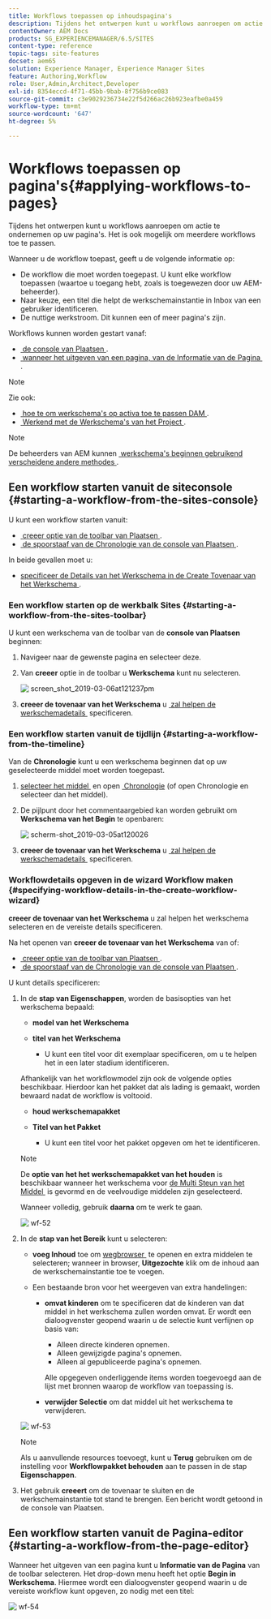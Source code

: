 ```yaml
---
title: Workflows toepassen op inhoudspagina's
description: Tijdens het ontwerpen kunt u workflows aanroepen om actie te ondernemen op uw pagina's. Het is ook mogelijk om meerdere workflows toe te passen.
contentOwner: AEM Docs
products: SG_EXPERIENCEMANAGER/6.5/SITES
content-type: reference
topic-tags: site-features
docset: aem65
solution: Experience Manager, Experience Manager Sites
feature: Authoring,Workflow
role: User,Admin,Architect,Developer
exl-id: 8354eccd-4f71-45bb-9bab-8f756b9ce083
source-git-commit: c3e9029236734e22f5d266ac26b923eafbe0a459
workflow-type: tm+mt
source-wordcount: '647'
ht-degree: 5%

---
```


# Workflows toepassen op pagina&#39;s{#applying-workflows-to-pages}

Tijdens het ontwerpen kunt u workflows aanroepen om actie te ondernemen op uw pagina&#39;s. Het is ook mogelijk om meerdere workflows toe te passen.

Wanneer u de workflow toepast, geeft u de volgende informatie op:

* De workflow die moet worden toegepast.
U kunt elke workflow toepassen (waartoe u toegang hebt, zoals is toegewezen door uw AEM-beheerder).
* Naar keuze, een titel die helpt de werkschemainstantie in Inbox van een gebruiker identificeren.
* De nuttige werkstroom. Dit kunnen een of meer pagina&#39;s zijn.

Workflows kunnen worden gestart vanaf:

* [&#x200B; de console van Plaatsen &#x200B;](#starting-a-workflow-from-the-sites-console).
* [&#x200B; wanneer het uitgeven van een pagina, van de Informatie van de Pagina &#x200B;](#starting-a-workflow-from-the-page-editor).

>[!NOTE]
>
>Zie ook:
>
>* [&#x200B; hoe te om werkschema&#39;s op activa toe te passen DAM &#x200B;](/help/assets/assets-workflow.md).
>* [&#x200B; Werkend met de Werkschema&#39;s van het Project &#x200B;](/help/sites-authoring/projects-with-workflows.md).
>

>[!NOTE]
>
>De beheerders van AEM kunnen [&#x200B; werkschema&#39;s beginnen gebruikend verscheidene andere methodes &#x200B;](/help/sites-administering/workflows-starting.md).

## Een workflow starten vanuit de siteconsole {#starting-a-workflow-from-the-sites-console}

U kunt een workflow starten vanuit:

* [&#x200B; creeer optie van de toolbar van Plaatsen &#x200B;](#starting-a-workflow-from-the-sites-toolbar).
* [&#x200B; de spoorstaaf van de Chronologie van de console van Plaatsen &#x200B;](#starting-a-workflow-from-the-timeline).

In beide gevallen moet u:

* [&#x200B; specificeer de Details van het Werkschema in de Create Tovenaar van het Werkschema &#x200B;](#specifying-workflow-details-in-the-create-workflow-wizard).

### Een workflow starten op de werkbalk Sites {#starting-a-workflow-from-the-sites-toolbar}

U kunt een werkschema van de toolbar van de **console van Plaatsen** beginnen:

1. Navigeer naar de gewenste pagina en selecteer deze.

1. Van **creeer** optie in de toolbar u **Werkschema** kunt nu selecteren.

   ![&#x200B; screen_shot_2019-03-06at121237pm &#x200B;](assets/screen_shot_2019-03-06at121237pm.png)

1. **creeer de tovenaar van het Werkschema** u [&#x200B; zal helpen de werkschemadetails &#x200B;](#specifying-workflow-details-in-the-create-workflow-wizard) specificeren.

### Een workflow starten vanuit de tijdlijn {#starting-a-workflow-from-the-timeline}

Van de **Chronologie** kunt u een werkschema beginnen dat op uw geselecteerde middel moet worden toegepast.

1. [&#x200B; selecteer het middel &#x200B;](/help/sites-authoring/basic-handling.md#viewingandselectingyourresources) en open [&#x200B; Chronologie &#x200B;](/help/sites-authoring/basic-handling.md#timeline) (of open Chronologie en selecteer dan het middel).
1. De pijlpunt door het commentaargebied kan worden gebruikt om **Werkschema van het Begin** te openbaren:

   ![&#x200B; scherm-shot_2019-03-05at120026 &#x200B;](assets/screen-shot_2019-03-05at120026.png)

1. **creeer de tovenaar van het Werkschema** u [&#x200B; zal helpen de werkschemadetails &#x200B;](#specifying-workflow-details-in-the-create-workflow-wizard) specificeren.

### Workflowdetails opgeven in de wizard Workflow maken {#specifying-workflow-details-in-the-create-workflow-wizard}

**creeer de tovenaar van het Werkschema** u zal helpen het werkschema selecteren en de vereiste details specificeren.

Na het openen van **creeer de tovenaar van het Werkschema** van of:

* [&#x200B; creeer optie van de toolbar van Plaatsen &#x200B;](#starting-a-workflow-from-the-sites-toolbar).
* [&#x200B; de spoorstaaf van de Chronologie van de console van Plaatsen &#x200B;](#starting-a-workflow-from-the-timeline).

U kunt details specificeren:

1. In de **stap van Eigenschappen**, worden de basisopties van het werkschema bepaald:

   * **model van het Werkschema**
   * **titel van het Werkschema**

      * U kunt een titel voor dit exemplaar specificeren, om u te helpen het in een later stadium identificeren.

   Afhankelijk van het workflowmodel zijn ook de volgende opties beschikbaar. Hierdoor kan het pakket dat als lading is gemaakt, worden bewaard nadat de workflow is voltooid.

   * **houd werkschemapakket**
   * **Titel van het Pakket**

      * U kunt een titel voor het pakket opgeven om het te identificeren.

   >[!NOTE]
   >
   >De **optie van het het werkschemapakket van het houden** is beschikbaar wanneer het werkschema voor [&#x200B; de Multi Steun van het Middel &#x200B;](/help/sites-developing/workflows-models.md#configuring-a-workflow-for-multi-resource-support) is gevormd en de veelvoudige middelen zijn geselecteerd.

   Wanneer volledig, gebruik **daarna** om te werk te gaan.

   ![&#x200B; wf-52 &#x200B;](assets/wf-52.png)

1. In de **stap van het Bereik** kunt u selecteren:

   * **voeg Inhoud** toe om [&#x200B; wegbrowser &#x200B;](/help/sites-authoring/author-environment-tools.md#path-browser) te openen en extra middelen te selecteren; wanneer in browser, **Uitgezochte** klik om de inhoud aan de werkschemainstantie toe te voegen.

   * Een bestaande bron voor het weergeven van extra handelingen:

      * **omvat kinderen** om te specificeren dat de kinderen van dat middel in het werkschema zullen worden omvat.
Er wordt een dialoogvenster geopend waarin u de selectie kunt verfijnen op basis van:

         * Alleen directe kinderen opnemen.
         * Alleen gewijzigde pagina&#39;s opnemen.
         * Alleen al gepubliceerde pagina&#39;s opnemen.

        Alle opgegeven onderliggende items worden toegevoegd aan de lijst met bronnen waarop de workflow van toepassing is.

      * **verwijder Selectie** om dat middel uit het werkschema te verwijderen.

   ![&#x200B; wf-53 &#x200B;](assets/wf-53.png)

   >[!NOTE]
   >
   >Als u aanvullende resources toevoegt, kunt u **Terug** gebruiken om de instelling voor **Workflowpakket behouden** aan te passen in de stap **Eigenschappen**.

1. Het gebruik **creeert** om de tovenaar te sluiten en de werkschemainstantie tot stand te brengen. Een bericht wordt getoond in de console van Plaatsen.

## Een workflow starten vanuit de Pagina-editor {#starting-a-workflow-from-the-page-editor}

Wanneer het uitgeven van een pagina kunt u **Informatie van de Pagina** van de toolbar selecteren. Het drop-down menu heeft het optie **Begin in Werkschema**. Hiermee wordt een dialoogvenster geopend waarin u de vereiste workflow kunt opgeven, zo nodig met een titel:

![&#x200B; wf-54 &#x200B;](assets/wf-54.png)
